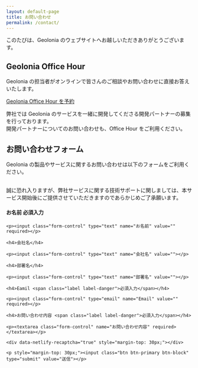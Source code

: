 ```yaml
---
layout: default-page
title: お問い合わせ
permalink: /contact/
---
```


このたびは、Geolonia のウェブサイトへお越しいただきありがとうございます。

## Geolonia Office Hour

Geolonia の担当者がオンラインで皆さんのご相談やお問い合わせに直接お答えいたします。

<!-- Calendly link widget begin -->
<link href="https://assets.calendly.com/assets/external/widget.css" rel="stylesheet">
<script src="https://assets.calendly.com/assets/external/widget.js" type="text/javascript"></script>
<a class="btn btn-primary" href="" onclick="Calendly.initPopupWidget({url: 'https://calendly.com/geolonia/office-hour'});return false;">Geolonia Office Hour を予約</a>
<!-- Calendly link widget end -->

弊社では Geolonia のサービスを一緒に開発してくださる開発パートナーの募集を行っております。<br />
開発パートナーについてのお問い合わせも、Office Hour をご利用ください。

## お問い合わせフォーム

Geolonia の製品やサービスに関するお問い合わせは以下のフォームをご利用ください。

<div class="well form-group" style="margin: 30px 0;">
  <form class="contact" name="contact" method="POST" action="/thanks/index.html" data-netlify-recaptcha="true" data-netlify="true">
    <div class="alert alert-danger">
      誠に恐れ入りますが、弊社サービスに関する技術サポートに関しましては、本サービス開始後にご提供させていただきますのであらかじめご了承願います。
    </div>
    <h4>お名前 <span class="label label-danger">必須入力</span></h4>

    <p><input class="form-control" type="text" name="お名前" value="" required></p>

    <h4>会社名</h4>

    <p><input class="form-control" type="text" name="会社名" value=""></p>

    <h4>部署名</h4>

    <p><input class="form-control" type="text" name="部署名" value=""></p>

    <h4>Eamil <span class="label label-danger">必須入力</span></h4>

    <p><input class="form-control" type="email" name="Email" value="" required></p>

    <h4>お問い合わせ内容 <span class="label label-danger">必須入力</span></h4>

    <p><textarea class="form-control" name="お問い合わせ内容" required></textarea></p>

    <div data-netlify-recaptcha="true" style="margin-top: 30px;"></div>

    <p style="margin-top: 30px;"><input class="btn btn-primary btn-block" type="submit" value="送信"></p>
  </form>
</div>
